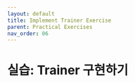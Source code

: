 ```yaml
---
layout: default
title: Implement Trainer Exercise
parent: Practical Exercises
nav_order: 06
---
```


# 실습: Trainer 구현하기


